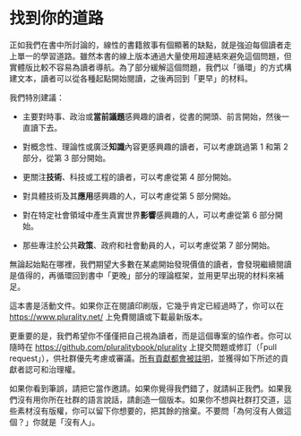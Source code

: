 # 找到你的道路

正如我們在書中所討論的，線性的書籍敘事有個顯著的缺點，就是強迫每個讀者走上單一的學習道路。雖然本書的線上版本通過大量使用超連結來避免這個問題，但實體版比較不容易為讀者導航。為了部分緩解這個問題，我們以「循環」的方式構建文本，讀者可以從各種起點開始閱讀，之後再回到「更早」的材料。

我們特別建議：

- 主要對時事、政治或**當前議題**感興趣的讀者，從書的開頭、前言開始，然後一直讀下去。

- 對概念性、理論性或廣泛**知識**內容更感興趣的讀者，可以考慮跳過第 1 和第 2 部分，從第 3 部分開始。

- 更關注**技術**、科技或工程的讀者，可以考慮從第 4 部分開始。

- 對具體技術及其**應用**感興趣的人，可以考慮從第 5 部分開始。

- 對在特定社會領域中產生真實世界**影響**感興趣的人，可以考慮從第 6 部分開始。

- 那些專注於公共**政策**、政府和社會動員的人，可以考慮從第 7 部分開始。

無論起始點在哪裡，我們期望大多數在某處開始發現價值的讀者，會發現繼續閱讀是值得的，再循環回到書中「更晚」部分的理論框架，並用更早出現的材料來補足。

這本書是活動文件。如果你正在閱讀印刷版，它幾乎肯定已經過時了，你可以在 https://www.plurality.net/ 上免費閱讀或下載最新版本。

更重要的是，我們希望你不僅僅把自己視為讀者，而是這個專案的協作者。你可以隨時在 https://github.com/pluralitybook/plurality 上提交問題或修訂（「pull request」），供社群優先考慮或審議。[所有貢獻都會被註明](https://github.com/pluralitybook/plurality/blob/main/docs/Gov4Git%20and%20PMP.md)，並獲得如下所述的貢獻者認可和治理權。

如果你看到筆誤，請把它當作邀請。如果你覺得我們錯了，就請糾正我們。如果我們沒有用你所在社群的語言說話，請創造一個版本。如果你不想與社群打交道，這些素材沒有版權，你可以留下你想要的，把其餘的捨棄。不要問「為何沒有人做這個？」你就是「沒有人」。
